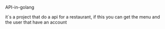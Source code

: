 API-in-golang

it´s a project that do a api for a restaurant, if this you can get the menu and the user that have an account
